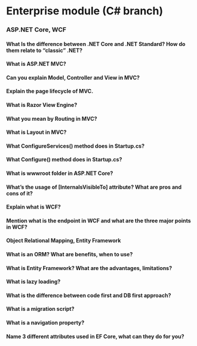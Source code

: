 # Enterprise module (C# branch)

### ASP.NET Core, WCF

#### What Is the difference between .NET Core and .NET Standard? How do them relate to “classic” .NET?
#### What is ASP.NET MVC?
#### Can you explain Model, Controller and View in MVC?
#### Explain the page lifecycle of MVC.
#### What is Razor View Engine?
#### What you mean by Routing in MVC?
#### What is Layout in MVC?
#### What ConfigureServices() method does in Startup.cs?
#### What Configure() method does in Startup.cs?
#### What is wwwroot folder in ASP.NET Core?
#### What’s the usage of [InternalsVisibleTo] attribute? What are pros and cons of it?
#### Explain what is WCF?
#### Mention what is the endpoint in WCF and what are the three major points in WCF?
#### Object Relational Mapping, Entity Framework
#### What is an ORM? What are benefits, when to use?
#### What is Entity Framework? What are the advantages, limitations?
#### What is lazy loading?
#### What is the difference between code first and DB first approach?
#### What is a migration script?
#### What is a navigation property?
#### Name 3 different attributes used in EF Core, what can they do for you?